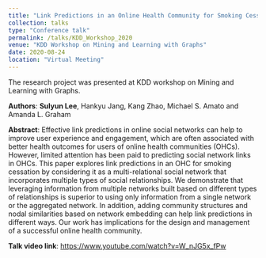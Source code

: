 ```yaml
---
title: "Link Predictions in an Online Health Community for Smoking Cessation"
collection: talks
type: "Conference talk"
permalink: /talks/KDD_Workshop_2020
venue: "KDD Workshop on Mining and Learning with Graphs"
date: 2020-08-24
location: "Virtual Meeting"
---
```

The research project was presented at KDD workshop on Mining and Learning with Graphs.

**Authors**:
**Sulyun Lee**, Hankyu Jang, Kang Zhao, Michael S. Amato and Amanda L. Graham

**Abstract**:
Effective link predictions in online social networks can help to improve user experience and engagement, which are often associated with better health outcomes for users of online health communities (OHCs). However, limited attention has been paid to predicting social network links in OHCs. This paper explores link predictions in an OHC for smoking cessation by considering it as a multi-relational social network that incorporates multiple types of social relationships. We demonstrate that leveraging information from multiple networks built based on different types of relationships is superior to using only information from a single network or the aggregated network. In addition, adding community structures and nodal similarities based on network embedding can help link predictions in different ways. Our work has implications for the design and management of a successful online health community.

**Talk video link**:
https://www.youtube.com/watch?v=W_nJG5x_fPw
